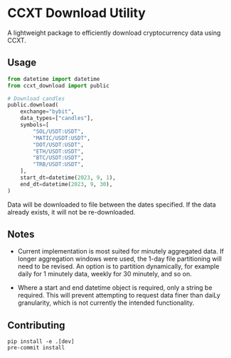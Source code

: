 # CCXT Download Utility

A lightweight package to efficiently download cryptocurrency data using CCXT.

## Usage

```python
from datetime import datetime
from ccxt_download import public

# Download candles
public.download(
    exchange="bybit",
    data_types=["candles"],
    symbols=[
        "SOL/USDT:USDT",
        "MATIC/USDT:USDT",
        "DOT/USDT:USDT",
        "ETH/USDT:USDT",
        "BTC/USDT:USDT",
        "TRB/USDT:USDT",
    ],
    start_dt=datetime(2023, 9, 1),
    end_dt=datetime(2023, 9, 30),
)
```

Data will be downloaded to file between the dates specified. If the 
data already exists, it will not be re-downloaded.

## Notes
- Current implementation is most suited for minutely aggregated data. If
longer aggregation windows were used, the 1-day file partitioning will
need to be revised. An option is to partition dynamically, for example
daily for 1 minutely data, weekly for 30 minutely, and so on.

- Where a start and end datetime object is required, only a string 
be required. This will prevent attempting to request data finer than 
daiLy granularity, which is not currently the intended functionality.

## Contributing

```
pip install -e .[dev]
pre-commit install
```
